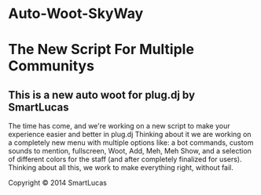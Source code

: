 Auto-Woot-SkyWay
=============
The New Script For Multiple Communitys
======================================
This is a new auto woot for plug.dj by SmartLucas
------------------------------------------------- 
The time has come, and we're working on a new script to make your experience easier and better in plug.dj 
Thinking about it we are working on a completely new menu with multiple options like: a bot commands, custom sounds to mention, fullscreen, Woot, Add, Meh, Meh Show, and a selection of different colors for the staff (and after completely finalized for users). 
Thinking about all this, we work to make everything right, without fail.

Copyright &copy; 2014 SmartLucas
